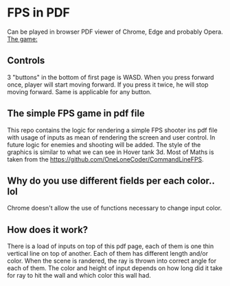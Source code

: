 # FPS in PDF

Can be played in browser PDF viewer of Chrome, Edge and probably Opera. [The game:](https://github.com/AntonKorn/PDFps/files/8055707/Output.pdf)

## Controls
3 "buttons" in the bottom of first page is WASD. When you press forward once, player will start moving forward. If you press it twice, he will stop moving forward. Same is applicable for any button.

## The simple FPS game in pdf file
This repo contains the logic for rendering a simple FPS shooter ins pdf file with usage of inputs as mean of rendering the screen and user control. In future logic for enemies and shooting will be added. The style of the graphics is similar to what we can see in Hover tank 3d. Most of Maths is taken from the https://github.com/OneLoneCoder/CommandLineFPS. 

## Why do you use different fields per each color.. lol
Chrome doesn't allow the use of functions necessary to change input color.

## How does it work?
There is a load of inputs on top of this pdf page, each of them is one thin vertical line on top of another. Each of them has different length and/or color. When the scene is randered, the ray is thrown into correct angle for each of them. The color and height of input depends on how long did it take for ray to hit the wall and which color this wall had.
